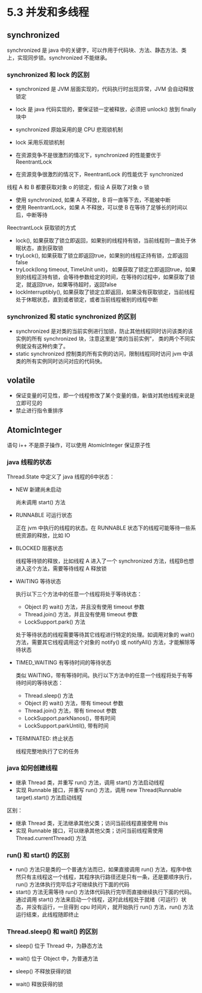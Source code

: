 # 5.3 并发和多线程

## synchronized

synchronized 是 java 中的关键字，可以作用于代码块、方法、静态方法、类上，实现同步锁。synchronized 不能继承。


### synchronized 和 lock 的区别

- synchronized 是 JVM 层面实现的，代码执行时出现异常，JVM 会自动释放锁定
- lock 是 java 代码实现的，要保证锁一定被释放，必须把 unlock() 放到 finally 块中

- synchronized 原始采用的是 CPU 悲观锁机制
- lock 采用乐观锁机制

- 在资源竞争不是很激烈的情况下，synchronized 的性能要优于 ReentrantLock
- 在资源竞争很激烈的情况下，ReentrantLock 的性能优于 synchronized

线程 A 和 B 都要获取对象 o 的锁定，假设 A 获取了对象 o 锁

- 使用 synchronized, 如果 A 不释放，B 将一直等下去，不能被中断
- 使用 ReentrantLock，如果 A 不释放，可以使 B 在等待了足够长的时间以后，中断等待

ReectrantLock 获取锁的方式

- lock(), 如果获取了锁立即返回，如果别的线程持有锁，当前线程则一直处于休眠状态，直到获取锁
- tryLock(), 如果获取了锁立即返回true，如果别的线程正持有锁，立即返回false
- tryLock(long timeout, TimeUnit unit)， 如果获取了锁定立即返回true，如果别的线程正持有锁，会等待参数给定的时间，在等待的过程中，如果获取了锁定，就返回true，如果等待超时，返回false
- lockInterruptibly(), 如果获取了锁定立即返回，如果没有获取锁定，当前线程处于休眠状态，直到或者锁定，或者当前线程被别的线程中断


### synchronized 和 static synchronized 的区别

- synchronized 是对类的当前实例进行加锁，防止其他线程同时访问该类的该实例的所有 synchronized 块，注意这里是“类的当前实例”， 类的两个不同实例就没有这种约束了。
- static synchronized 控制类的所有实例的访问，限制线程同时访问 jvm 中该类的所有实例同时访问对应的代码快。


## volatile

- 保证变量的可见性，即一个线程修改了某个变量的值，新值对其他线程来说是立即可见的
- 禁止进行指令重排序


## AtomicInteger

语句 i++ 不是原子操作，可以使用 AtomicInteger 保证原子性


### java 线程的状态

Thread.State 中定义了 java 线程的6中状态：

- NEW 新建尚未启动

    尚未调用 start() 方法

- RUNNABLE 可运行状态

    正在 jvm 中执行的线程的状态。在 RUNNABLE 状态下的线程可能等待一些系统资源的释放，比如 IO

- BLOCKED 阻塞状态

    线程等待锁的释放，比如线程 A 进入了一个 synchronized 方法，线程B也想进入这个方法，需要等待线程 A 释放锁

- WAITING 等待状态

    执行以下三个方法中的任意一个线程将处于等待状态：

    - Object 的 wait() 方法，并且没有使用 timeout 参数
    - Thread.join() 方法，并且没有使用 timeout 参数
    - LockSupport.park() 方法

    处于等待状态的线程需要等待其它线程进行特定的处理。如调用对象的 wait() 方法，需要其它线程调用这个对象的 notify() 或 notifyAll() 方法，才能解除等待状态

- TIMED_WAITING 有等待时间的等待状态

    类似 WAITING，带有等待时间。执行以下方法中的任意一个线程将处于有等待时间的等待状态：

    - Thread.sleep() 方法
    - Object 的 wait() 方法，带有 timeout 参数
    - Thread.join() 方法，带有 timeout 参数
    - LockSupport.parkNanos()，带有时间
    - LockSupport.parkUntil(), 带有时间

- TERMINATED: 终止状态

    线程完整地执行了它的任务


### java 如何创建线程

- 继承 Thread 类，并重写 run() 方法，调用 start() 方法启动线程
- 实现 Runnable 接口，并重写 run() 方法，调用 new Thread(Runnable target).start() 方法启动线程

区别：

- 继承 Thread 类，无法继承其他父类；访问当前线程直接使用 this
- 实现 Runnable 接口，可以继承其他父类；访问当前线程需使用 Thread.currentThread() 方法


### run() 和 start() 的区别

- run() 方法只是类的一个普通方法而已，如果直接调用 run() 方法，程序中依然只有主线程这一个线程，其程序执行路径还是只有一条，还是要顺序执行，run() 方法体执行完毕后才可继续执行下面的代码
- start() 方法无需等待 run() 方法体代码执行完毕而直接继续执行下面的代码。通过调用 start() 方法来启动一个线程，这时此线程处于就绪（可运行）状态，并没有运行，一旦得到 cpu 时间片，就开始执行 run() 方法，run() 方法运行结束，此线程随即终止


### Thread.sleep() 和 wait() 的区别

- sleep() 位于 Thread 中，为静态方法
- wait() 位于 Object 中，为普通方法

- sleep() 不释放获得的锁
- wait() 释放获得的锁

